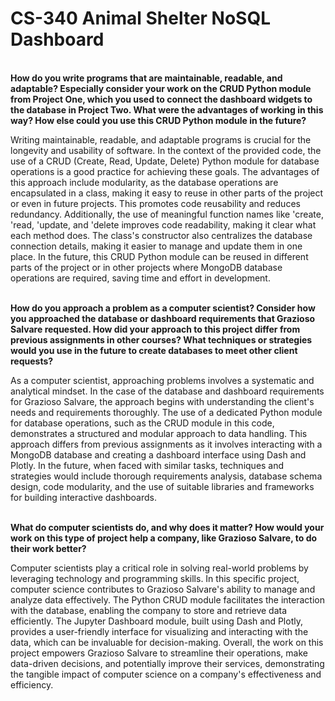 # CS-340 Animal Shelter NoSQL Dashboard
<br><b>How do you write programs that are maintainable, readable, and adaptable? Especially consider your work on the CRUD Python module from Project One, which you used to connect the dashboard widgets to the database in Project Two. What were the advantages of working in this way? How else could you use this CRUD Python module in the future?</b></br>

Writing maintainable, readable, and adaptable programs is crucial for the longevity and usability of software. In the context of the provided code, the use of a CRUD (Create, Read, Update, Delete) Python module for database operations is a good practice for achieving these goals. The advantages of this approach include modularity, as the database operations are encapsulated in a class, making it easy to reuse in other parts of the project or even in future projects. This promotes code reusability and reduces redundancy. Additionally, the use of meaningful function names like 'create, 'read, 'update, and 'delete improves code readability, making it clear what each method does. The class's constructor also centralizes the database connection details, making it easier to manage and update them in one place. In the future, this CRUD Python module can be reused in different parts of the project or in other projects where MongoDB database operations are required, saving time and effort in development.

<br><b>How do you approach a problem as a computer scientist? Consider how you approached the database or dashboard requirements that Grazioso Salvare requested. How did your approach to this project differ from previous assignments in other courses? What techniques or strategies would you use in the future to create databases to meet other client requests?</b></br>

As a computer scientist, approaching problems involves a systematic and analytical mindset. In the case of the database and dashboard requirements for Grazioso Salvare, the approach begins with understanding the client's needs and requirements thoroughly. The use of a dedicated Python module for database operations, such as the CRUD module in this code, demonstrates a structured and modular approach to data handling. This approach differs from previous assignments as it involves interacting with a MongoDB database and creating a dashboard interface using Dash and Plotly. In the future, when faced with similar tasks, techniques and strategies would include thorough requirements analysis, database schema design, code modularity, and the use of suitable libraries and frameworks for building interactive dashboards.

<br><b>What do computer scientists do, and why does it matter? How would your work on this type of project help a company, like Grazioso Salvare, to do their work better?</b></br>

Computer scientists play a critical role in solving real-world problems by leveraging technology and programming skills. In this specific project, computer science contributes to Grazioso Salvare's ability to manage and analyze data effectively. The Python CRUD module facilitates the interaction with the database, enabling the company to store and retrieve data efficiently. The Jupyter Dashboard module, built using Dash and Plotly, provides a user-friendly interface for visualizing and interacting with the data, which can be invaluable for decision-making. Overall, the work on this project empowers Grazioso Salvare to streamline their operations, make data-driven decisions, and potentially improve their services, demonstrating the tangible impact of computer science on a company's effectiveness and efficiency.
